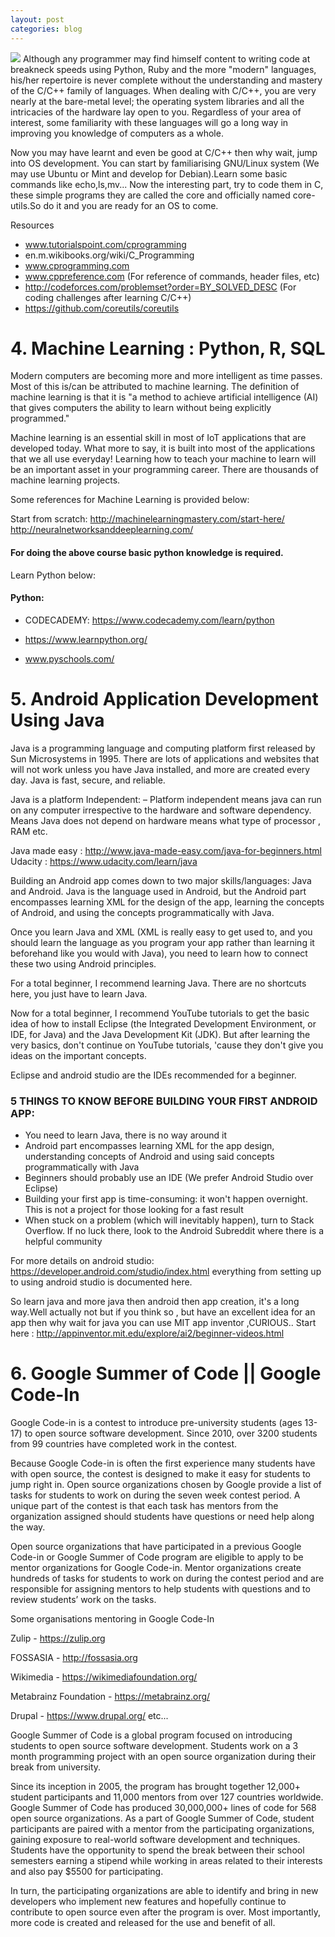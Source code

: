 ```yaml
---
layout: post
categories: blog
---
```

<img src="{{ site.baseurl }}/images/pic03.jpg">
Although any programmer may find himself content to writing code at breakneck speeds using Python, Ruby and the more "modern" languages, his/her repertoire is never complete without the understanding and mastery of the C/C++ family of languages. When dealing with C/C++, you are very nearly at the bare-metal level; the operating system libraries and all the intricacies of the hardware lay open to you. Regardless of your area of interest, some familiarity with these languages will go a long way in improving you knowledge of computers as a whole.

Now you may have learnt and even be good at C/C++ then why wait, jump into OS development. You can start by familiarising GNU/Linux system (We may use Ubuntu or Mint and develop for Debian).Learn some basic commands like echo,ls,mv... Now the interesting part, try to code them in C, these simple programs they are called the core and officially named core-utils.So do it and you are ready for an OS to come.
  
  
  Resources

* www.tutorialspoint.com/cprogramming
* en.m.wikibooks.org/wiki/C_Programming
* www.cprogramming.com
* www.cppreference.com (For reference of commands, header files, etc)
* http://codeforces.com/problemset?order=BY_SOLVED_DESC (For coding challenges after learning C/C++)
* https://github.com/coreutils/coreutils

# 4. Machine Learning : Python, R, SQL

Modern computers are becoming more and more intelligent as time passes. Most of this is/can be attributed to machine learning. The definition of machine learning is that it is "a method to achieve artificial intelligence (AI) that gives computers the ability to learn without being explicitly programmed."

Machine learning is an essential skill in most of IoT applications that are developed today. What more to say, it is built into most of the applications that we all use everyday! 
Learning how to teach your machine to learn will be an important asset in your programming career.
There are thousands of machine learning projects.

Some references for Machine Learning is provided below: 

Start from scratch: http://machinelearningmastery.com/start-here/
                    http://neuralnetworksanddeeplearning.com/

#### For doing the above course basic python knowledge is required. 

Learn Python below:

#### Python:
* CODECADEMY: https://www.codecademy.com/learn/python

* https://www.learnpython.org/

* www.pyschools.com/


# 5. Android Application Development Using Java

Java is a programming language and computing platform first released by Sun Microsystems in 1995. There are lots of applications and websites that will not work unless you have Java installed, and more are created every day. Java is fast, secure, and reliable.

Java is a platform Independent: – Platform independent means java can run on any computer irrespective to the hardware and software dependency. Means Java does not depend on hardware means what type of processor , RAM etc.

Java made easy : http://www.java-made-easy.com/java-for-beginners.html
Udacity : https://www.udacity.com/learn/java

Building an Android app comes down to two major skills/languages: Java and Android. Java is the language used in Android, but the Android part encompasses learning XML for the design of the app, learning the concepts of Android, and using the concepts programmatically with Java.

Once you learn Java and XML (XML is really easy to get used to, and you should learn the language as you program your app rather than learning it beforehand like you would with Java), you need to learn how to connect these two using Android principles.

For a total beginner, I recommend learning Java. There are no shortcuts here, you just have to learn Java.

Now for a total beginner, I recommend YouTube tutorials to get the basic idea of how to install Eclipse (the Integrated Development Environment, or IDE, for Java) and the Java Development Kit (JDK). But after learning the very basics, don't continue on YouTube tutorials, 'cause they don't give you ideas on the important concepts. 

Eclipse and android studio are the IDEs recommended for a beginner.

### 5 THINGS TO KNOW BEFORE BUILDING YOUR FIRST ANDROID APP:

* You need to learn Java, there is no way around it
* Android part encompasses learning XML for the app design, understanding concepts of Android and using said concepts programmatically with Java
* Beginners should probably use an IDE (We prefer Android Studio over Eclipse)
* Building your first app is time-consuming: it won't happen overnight. This is not a project for those looking for a fast result
* When stuck on a problem (which will inevitably happen), turn to Stack Overflow. If no luck there, look to the Android Subreddit where there is a helpful community


For more details on android studio: https://developer.android.com/studio/index.html
everything from setting up to using android studio is documented here.

So learn java and more java then android then app creation, it's a long way.Well actually not but if you think so , but have an excellent idea for an app then why wait for java you can use MIT app inventor ,CURIOUS..
Start here : http://appinventor.mit.edu/explore/ai2/beginner-videos.html


# 6. Google Summer of Code || Google Code-In

Google Code-in is a contest to introduce pre-university students (ages 13-17) to open source software development. Since 2010, over 3200 students from 99 countries have completed work in the contest.

Because Google Code-in is often the first experience many students have with open source, the contest is designed to make it easy for students to jump right in. Open source organizations chosen by Google provide a list of tasks for students to work on during the seven week contest period. A unique part of the contest is that each task has mentors from the organization assigned should students have questions or need help along the way.

Open source organizations that have participated in a previous Google Code-in or Google Summer of Code program are eligible to apply to be mentor organizations for Google Code-in. Mentor organizations create hundreds of tasks for students to work on during the contest period and are responsible for assigning mentors to help students with questions and to review students’ work on the tasks.

Some organisations mentoring in Google Code-In

Zulip - https://zulip.org

FOSSASIA - http://fossasia.org

Wikimedia - https://wikimediafoundation.org/

Metabrainz Foundation - https://metabrainz.org/

Drupal - https://www.drupal.org/     etc...


Google Summer of Code is a global program focused on introducing students to open source software development. Students work on a 3 month programming project with an open source organization during their break from university.

Since its inception in 2005, the program has brought together 12,000+ student participants and 11,000 mentors from over 127 countries worldwide. Google Summer of Code has produced 30,000,000+ lines of code for 568 open source organizations. 
As a part of Google Summer of Code, student participants are paired with a mentor from the participating organizations, gaining exposure to real-world software development and techniques. Students have the opportunity to spend the break between their school semesters earning a stipend while working in areas related to their interests and also pay $5500 for participating.

In turn, the participating organizations are able to identify and bring in new developers who implement new features and hopefully continue to contribute to open source even after the program is over. Most importantly, more code is created and released for the use and benefit of all.

